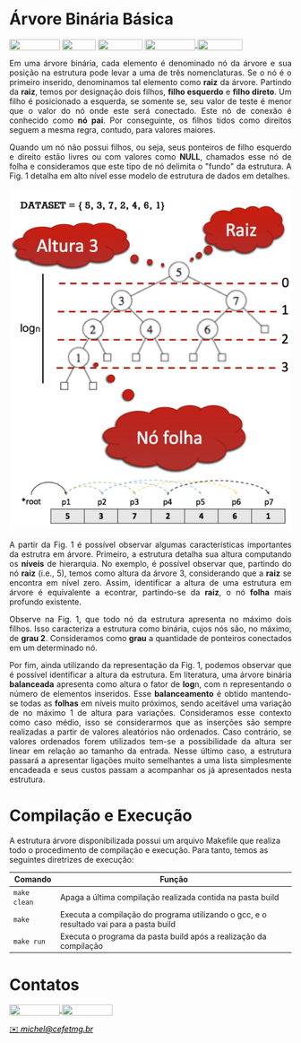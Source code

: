 # Árvore Binária Básica

<div style="display: inline-block;">
<img align="center" height="20px" width="90px" src="https://img.shields.io/badge/Maintained%3F-yes-green.svg"/> 
<img align="center" height="20px" width="60px" src="https://img.shields.io/badge/C%2B%2B-00599C?style=for-the-badge&logo=c%2B%2B&logoColor=white"/> 
<img align="center" height="20px" width="80px" src="https://img.shields.io/badge/Made%20for-VSCode-1f425f.svg"/> 
<a href="https://github.com/mpiress/midpy/issues">
<img align="center" height="20px" width="90px" src="https://img.shields.io/badge/contributions-welcome-brightgreen.svg?style=flat"/>
<img align="center" height="20px" width="80px" src="https://badgen.net/badge/license/MIT/green"/>
</a> 
</div>

<p> </p>
<p> </p>

<p align="justify">
	Em uma árvore binária, cada elemento é denominado nó da árvore e sua posição na estrutura pode levar a uma de três nomenclaturas. Se o nó é o primeiro inserido, denominamos tal elemento como <b>raiz</b> da árvore. Partindo da <b>raiz</b>, temos por designação dois filhos, <b>filho esquerdo</b> e <b>filho direto</b>. Um filho é posicionado a esquerda, se somente se, seu valor de teste é menor que o valor do nó onde este será conectado. Este nó de conexão é conhecido como <b>nó pai</b>. Por conseguinte, os filhos tidos como direitos seguem a mesma regra, contudo, para valores maiores.
</p>

<p align="justify">
	Quando um nó não possui filhos, ou seja, seus ponteiros de filho esquerdo e direito estão livres ou com valores como <b>NULL</b>, chamados esse nó de folha e consideramos que este tipo de nó delimita o "fundo" da estrutura. A Fig. 1 detalha em alto nível esse modelo de estrutura de dados em detalhes.
</p>

<p align="center">
<img src="imgs/binary.png"/> 
</p>

<p align="justify">
A partir da Fig. 1 é possível observar algumas características importantes da estrutra em árvore. Primeiro, a estrutura detalha sua altura computando os <b>níveis</b> de hierarquia. No exemplo, é possível observar que, partindo do nó <b>raiz</b> (i.e., 5), temos como altura da árvore 3, considerando que a <b>raiz</b> se encontra em nível zero. Assim, identificar a altura de uma estrutura em árvore é equivalente a econtrar, partindo-se da <b>raiz</b>, o nó <b>folha</b> mais profundo existente. 
</p>

<p align="justify">
Observe na Fig. 1, que todo nó da estrutura apresenta no máximo dois filhos. Isso caracteriza a estrutura como binária, cujos nós são, no máximo, de <b>grau 2</b>. Consideramos como <b>grau</b> a quantidade de ponteiros conectados em um determinado nó. 
</p>

<p align="justify">
Por fim, ainda utilizando da representação da Fig. 1, podemos observar que é possível identificar a altura da estrutura. Em literatura, uma árvore binária <b>balanceada</b> apresenta como altura o fator de <b>log</b>n, com n representando o número de elementos inseridos. Esse <b>balanceamento</b> é obtido mantendo-se todas as <b>folhas</b> em níveis muito próximos, sendo aceitável uma variação de no máximo 1 de altura para variações. Consideramos esse contexto como caso médio, isso se considerarmos que as inserções são sempre realizadas a partir de valores aleatórios não ordenados. Caso contrário, se valores ordenados forem utilizados tem-se a possibilidade da altura ser linear em relação ao tamanho da entrada. Nesse último caso, a estrutura passará a apresentar ligações muito semelhantes a uma lista simplesmente encadeada e seus custos passam a acompanhar os já apresentados nesta estrutura. 
</p>

# Compilação e Execução

A estrutura árvore disponibilizada possui um arquivo Makefile que realiza todo o procedimento de compilação e execução. Para tanto, temos as seguintes diretrizes de execução:


| Comando                |  Função                                                                                           |                     
| -----------------------| ------------------------------------------------------------------------------------------------- |
|  `make clean`          | Apaga a última compilação realizada contida na pasta build                                        |
|  `make`                | Executa a compilação do programa utilizando o gcc, e o resultado vai para a pasta build           |
|  `make run`            | Executa o programa da pasta build após a realização da compilação                                 |


# Contatos

<div style="display: inline-block;">
<a href="https://t.me/michelpires369">
<img align="center" height="20px" width="90px" src="https://img.shields.io/badge/Telegram-2CA5E0?style=for-the-badge&logo=telegram&logoColor=white"/> 
</a>

<a href="https://www.linkedin.com/in/michelpiressilva/">
<img align="center" height="20px" width="90px" src="https://img.shields.io/badge/LinkedIn-0077B5?style=for-the-badge&logo=linkedin&logoColor=white"/>
</a>

</div>

<p> </p>


<a style="color:black" href="mailto:michel@cefetmg.br?subject=[GitHub]%20Source%20Dynamic%20Lists">
✉️ <i>michel@cefetmg.br</i>
</a>

